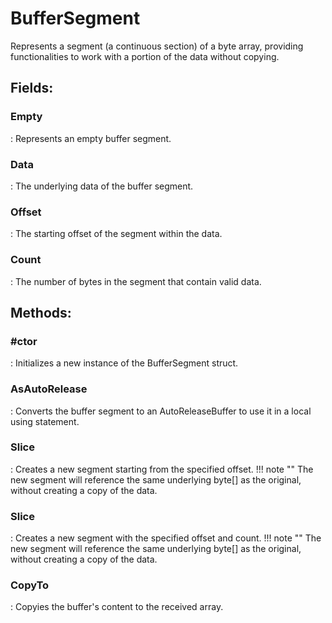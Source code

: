# BufferSegment

Represents a segment (a continuous section) of a byte array, providing functionalities to  work with a portion of the data without copying. 

## **Fields**:
### **Empty**
: Represents an empty buffer segment. 
### **Data**
: The underlying data of the buffer segment. 
### **Offset**
: The starting offset of the segment within the data. 
### **Count**
: The number of bytes in the segment that contain valid data. 
## **Methods**:

### **#ctor**
: Initializes a new instance of the BufferSegment struct. 

### **AsAutoRelease**
: Converts the buffer segment to an AutoReleaseBuffer to use it in a local using statement. 

### **Slice**
: Creates a new segment starting from the specified offset. 
	!!! note ""
		The new segment will reference the same underlying byte[] as the original, without creating a copy of the data.


### **Slice**
: Creates a new segment with the specified offset and count. 
	!!! note ""
		The new segment will reference the same underlying byte[] as the original, without creating a copy of the data.


### **CopyTo**
: Copyies the buffer's content to the received array. 